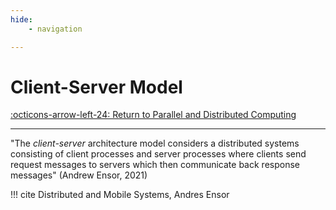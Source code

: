 ```yaml
---
hide:
    - navigation

---
```


# Client-Server Model

[:octicons-arrow-left-24: Return to Parallel and Distributed Computing](/Knowledge-Notebook/Parallel-Distributed/)

---

"The *client-server* architecture model considers a distributed systems consisting of client processes and server processes where clients send request messages to servers which then communicate back response messages" (Andrew Ensor, 2021)

!!! cite
    Distributed and Mobile Systems, Andres Ensor
